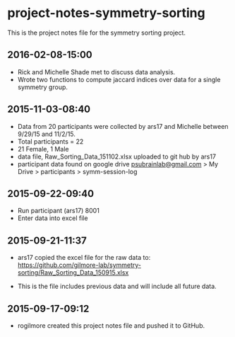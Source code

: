 # project-notes-symmetry-sorting

This is the project notes file for the symmetry sorting project.

## 2016-02-08-15:00

- Rick and Michelle Shade met to discuss data analysis.
- Wrote two functions to compute jaccard indices over data for a single symmetry group.

## 2015-11-03-08:40
- Data from 20 participants were collected by ars17 and Michelle between 9/29/15 and 11/2/15.
- Total participants = 22
- 21 Female, 1 Male
- data file, Raw_Sorting_Data_151102.xlsx uploaded to git hub by ars17
- participant data found on google drive psubrainlab@gmail.com > My Drive > participants > symm-session-log

## 2015-09-22-09:40

- Run participant (ars17) 8001
- Enter data into excel file

## 2015-09-21-11:37

- ars17 copied the  excel file for the raw data to: https://github.com/gilmore-lab/symmetry-sorting/Raw_Sorting_Data_150915.xlsx

- This is the file includes previous data and will include all future data.

## 2015-09-17-09:12

- rogilmore created this project notes file and pushed it to GitHub.
